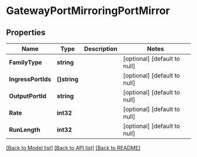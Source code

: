 # GatewayPortMirroringPortMirror

## Properties
Name | Type | Description | Notes
------------ | ------------- | ------------- | -------------
**FamilyType** | **string** |  | [optional] [default to null]
**IngressPortIds** | **[]string** |  | [optional] [default to null]
**OutputPortId** | **string** |  | [optional] [default to null]
**Rate** | **int32** |  | [optional] [default to null]
**RunLength** | **int32** |  | [optional] [default to null]

[[Back to Model list]](../README.md#documentation-for-models) [[Back to API list]](../README.md#documentation-for-api-endpoints) [[Back to README]](../README.md)

